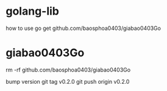 # golang-lib
how to use 
go get github.com/baosphoa0403/giabao0403Go
# giabao0403Go
rm -rf github.com/baosphoa0403/giabao0403Go

bump version 
git tag v0.2.0
git push origin v0.2.0

